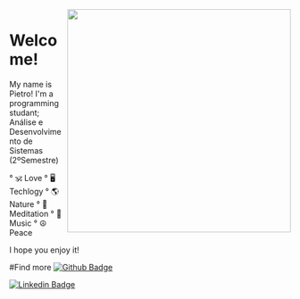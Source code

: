 <img align="right" width="400" height="400" src="https://media.giphy.com/media/4H3Ii5eLChYul9p7NL/giphy.gif">
 
# Welcome!
My name is Pietro! I'm a programming studant; Análise e Desenvolvimento de Sistemas (2ºSemestre)

° 🕉️ Love
° 🖥️ Techlogy
° 🌎 Nature
° 🧘 Meditation
° 🎼 Music
° ☮️ Peace

I hope you enjoy it!


#Find more
[![Github Badge](https://img.shields.io/badge/-Github-000?style=flat-square&logo=Github&logoColor=white&link=https://github.com/pietrodmedeiros)](https://github.com/pietrodmedeiros)

[![Linkedin Badge](https://img.shields.io/badge/-LinkedIn-blue?style=flat-square&logo=Linkedin&logoColor=white&link=https://www.linkedin.com/in/pietrodm/)](https://www.linkedin.com/in/pietrodm/)
 


